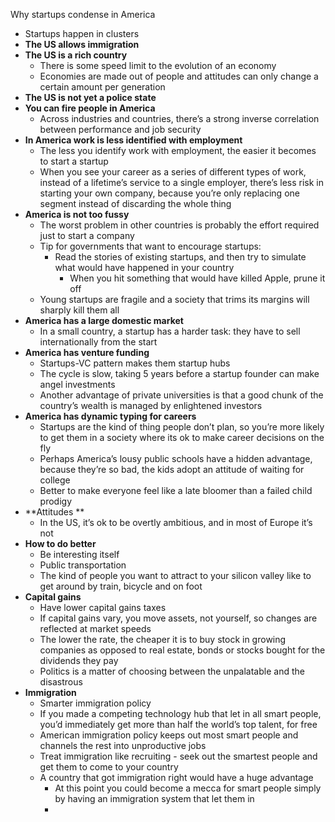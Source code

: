 Why startups condense in America

- Startups happen in clusters
- **The US allows immigration**
- **The US is a rich country**
	- There is some speed limit to the evolution of an economy
	- Economies are made out of people and attitudes can only change a certain amount per generation
- **The US is not yet a police state**
- **You can fire people in America**
	- Across industries and countries, there’s a strong inverse correlation between performance and job security
- **In America work is less identified with employment**
	- The less you identify work with employment, the easier it becomes to start a startup
	- When you see your career as a series of different types of work, instead of a lifetime’s service to a single employer, there’s less risk in starting your own company, because you’re only replacing one segment instead of discarding the whole thing
- **America is not too fussy**
	- The worst problem in other countries is probably the effort required just to start a company
	- Tip for governments that want to encourage startups:
		- Read the stories of existing startups, and then try to simulate what would have happened in your country
			- When you hit something that would have killed Apple, prune it off
	- Young startups are fragile and a society that trims its margins will sharply kill them all
- **America has a large domestic market**
	- In a small country, a startup has a harder task: they have to sell internationally from the start
- **America has venture funding**
	- Startups-VC pattern makes them startup hubs
	- The cycle is slow, taking 5 years before a startup founder can make angel investments
	- Another advantage of private universities is that a good chunk of the country’s wealth is managed by enlightened investors
- **America has dynamic typing for careers**
	- Startups are the kind of thing people don’t plan, so you’re more likely to get them in a society where its ok to make career decisions on the fly
	- Perhaps America’s lousy public schools have a hidden advantage, because they’re so bad, the kids adopt an attitude of waiting for college
	- Better to make everyone feel like a late bloomer than a failed child prodigy
- **Attitudes **
	- In the US, it’s ok to be overtly ambitious, and in most of Europe it’s not
- **How to do better**
	- Be interesting itself
	- Public transportation
	- The kind of people you want to attract to your silicon valley like to get around by train, bicycle and on foot
- **Capital gains**
	- Have lower capital gains taxes
	- If capital gains vary, you move assets, not yourself, so changes are reflected at market speeds
	- The lower the rate, the cheaper it is to buy stock in growing companies as opposed to real estate, bonds or stocks bought for the dividends they pay
	- Politics is a matter of choosing between the unpalatable and the disastrous
- **Immigration**
	- Smarter immigration policy
	- If you made a competing technology hub that let in all smart people, you’d immediately get more than half the world’s top talent, for free
	- American immigration policy keeps out most smart people and channels the rest into unproductive jobs
	- Treat immigration like recruiting - seek out the smartest people and get them to come to your country
	- A country that got immigration right would have a huge advantage
		- At this point you could become a mecca for smart people simply by having an immigration system that let them in
		- 

